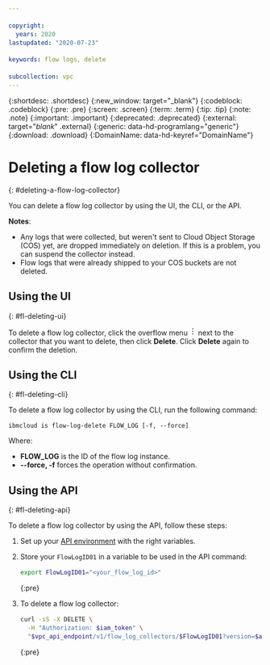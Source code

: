 ```yaml
---

copyright:
  years: 2020
lastupdated: "2020-07-23"

keywords: flow logs, delete

subcollection: vpc
---
```


{:shortdesc: .shortdesc}
{:new_window: target="_blank"}
{:codeblock: .codeblock}
{:pre: .pre}
{:screen: .screen}
{:term: .term}
{:tip: .tip}
{:note: .note}
{:important: .important}
{:deprecated: .deprecated}
{:external: target="_blank_" .external}
{:generic: data-hd-programlang="generic"}
{:download: .download}
{:DomainName: data-hd-keyref="DomainName"}

# Deleting a flow log collector
{: #deleting-a-flow-log-collector}

You can delete a flow log collector by using the UI, the CLI, or the API.

**Notes**:

* Any logs that were collected, but weren't sent to Cloud Object Storage (COS) yet, are dropped immediately on deletion. If this is a problem, you can suspend the collector instead.
* Flow logs that were already shipped to your COS buckets are not deleted.

## Using the UI
{: #fl-deleting-ui}

To delete a flow log collector, click the overflow menu ![overflow menu](images/overflow.png) next to the collector that you want to delete, then click **Delete**. Click **Delete** again to confirm the deletion.

## Using the CLI
{: #fl-deleting-cli}

To delete a flow log collector by using the CLI, run the following command:

```
ibmcloud is flow-log-delete FLOW_LOG [-f, --force]
```

Where:

- **FLOW_LOG** is the ID of the flow log instance.
- **--force, -f** forces the operation without confirmation.

## Using the API
{: #fl-deleting-api}

To delete a flow log collector by using the API, follow these steps:

1. Set up your [API environment](/docs/vpc?topic=vpc-set-up-environment#api-prerequisites-setup) with
the right variables.
2. Store your `FlowLogID01` in a variable to be used in the API command:
    ```sh
    export FlowLogID01="<your_flow_log_id>"
    ```
    {:pre}
3. To delete a flow log collector:

   ```sh
   curl -sS -X DELETE \
     -H "Authorization: $iam_token" \
     "$vpc_api_endpoint/v1/flow_log_collectors/$FlowLogID01?version=$api_version&generation=2" | jq
   ```
   {:pre}
